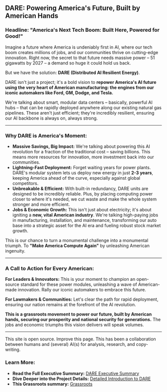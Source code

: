 ## DARE: Powering America's Future, Built by American Hands

### Headline: "America's Next Tech Boom: Built Here, Powered for Good!"

Imagine a future where America is undeniably first in AI, where our tech boom creates millions of jobs, and our communities thrive on cutting-edge innovation. Right now, the secret to that future needs massive power – 51 gigawatts by 2027 – a demand so huge it could hold us back.

But we have the solution: **DARE (Distributed AI Resilient Energy)**.

DARE isn't just a project; it's a bold vision to **repower America's AI future using the very heart of American manufacturing: the engines from our iconic automakers like Ford, GM, Dodge, and Tesla.**

We're talking about smart, modular data centers – basically, powerful AI hubs – that can be rapidly deployed anywhere along our existing natural gas pipelines. These aren't just efficient; they're incredibly resilient, ensuring our AI backbone is always on, always strong.

---

### Why DARE is America's Moment:

* **Massive Savings, Big Impact:** We're talking about powering this AI revolution for a fraction of the traditional cost – saving billions. This means more resources for innovation, more investment back into our communities.
* **Lightning-Fast Deployment:** Forget waiting years for power plants. DARE's modular system lets us deploy new energy in just **2-3 years**, keeping America ahead of the curve, especially against global competitors.
* **Unbreakable & Efficient:** With built-in redundancy, DARE units are designed to be incredibly reliable. Plus, by placing computing power closer to where it's needed, we cut waste and make the whole system stronger and more efficient.
* **Jobs & Economic Growth:** This isn't just about electricity; it's about igniting a **new, vital American industry**. We're talking high-paying jobs in manufacturing, installation, and maintenance, transforming our auto base into a strategic asset for the AI era and fueling robust stock market growth.

This is our chance to turn a monumental challenge into a monumental triumph. To **"Make America Compute Again"** by unleashing American ingenuity.

---

### A Call to Action for Every American:

**For Leaders & Innovators:** This is your moment to champion an open-source standard for these power modules, unleashing a wave of American-made innovation. Rally our iconic automakers to embrace this future.

**For Lawmakers & Communities:** Let's clear the path for rapid deployment, ensuring our nation remains at the forefront of the AI revolution.

**This is a grassroots movement to power our future, built by American hands, securing our prosperity and national security for generations.** The jobs and economic triumphs this vision delivers will speak volumes.

---

This site is open source. Improve this page. This has been a collaboration between humans and (several) AI(s) for analysis, research, and copy-writing.

### Learn More:

* **Read the Full Executive Summary:** [DARE Executive Summary](ExecSummary.md)
* **Dive Deeper into the Project Details:** [Detailed Introduction to DARE](DARE_Intro.md)
* **This Grassroots summary:** [Grassroots](README.md)
